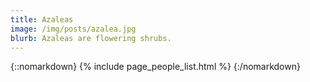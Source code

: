 ```yaml
---
title: Azaleas
image: /img/posts/azalea.jpg
blurb: Azaleas are flowering shrubs.
---
```

{::nomarkdown}
{% include page_people_list.html %}
{:/nomarkdown}